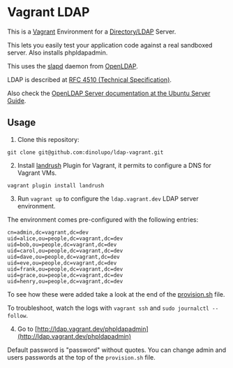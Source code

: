 # Vagrant LDAP

This is a [Vagrant](https://www.vagrantup.com/) Environment for a [Directory/LDAP](https://en.wikipedia.org/wiki/Lightweight_Directory_Access_Protocol) Server.

This lets you easily test your application code against a real sandboxed server. Also installs phpldapadmin.

This uses the [slapd](http://www.openldap.org/software/man.cgi?query=slapd) daemon from [OpenLDAP](http://www.openldap.org/).

LDAP is described at [RFC 4510 (Technical Specification)](https://tools.ietf.org/html/rfc4510).

Also check the [OpenLDAP Server documentation at the Ubuntu Server Guide](https://help.ubuntu.com/lts/serverguide/openldap-server.html).

## Usage

1) Clone this repository:

`git clone git@github.com:dinolupo/ldap-vagrant.git`

2) Install [landrush](https://github.com/vagrant-landrush/landrush) Plugin for Vagrant, it permits to configure a DNS for Vagrant VMs.

`vagrant plugin install landrush`

3) Run `vagrant up` to configure the `ldap.vagrant.dev` LDAP server environment.

The environment comes pre-configured with the following entries:

    cn=admin,dc=vagrant,dc=dev
    uid=alice,ou=people,dc=vagrant,dc=dev
    uid=bob,ou=people,dc=vagrant,dc=dev
    uid=carol,ou=people,dc=vagrant,dc=dev
    uid=dave,ou=people,dc=vagrant,dc=dev
    uid=eve,ou=people,dc=vagrant,dc=dev
    uid=frank,ou=people,dc=vagrant,dc=dev
    uid=grace,ou=people,dc=vagrant,dc=dev
    uid=henry,ou=people,dc=vagrant,dc=dev

To see how these were added take a look at the end of the [provision.sh](provision.sh) file.

To troubleshoot, watch the logs with `vagrant ssh` and `sudo journalctl --follow`.

4) Go to [http://ldap.vagrant.dev/phpldapadmin](http://ldap.vagrant.dev/phpldapadmin)

Default password is "password" without quotes.
You can change admin and users passwords at the top of the `provision.sh` file.
